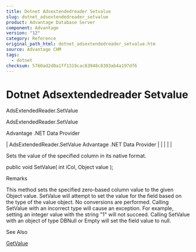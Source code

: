 ```yaml
---
title: Dotnet Adsextendedreader Setvalue
slug: dotnet_adsextendedreader_setvalue
product: Advantage Database Server
component: Advantage
version: "12"
category: Reference
original_path_html: dotnet_adsextendedreader_setvalue.htm
source: Advantage CHM
tags:
  - dotnet
checksum: 5760ad2d0a1ff1319cac83948c8393ab4a197df6
---
```


# Dotnet Adsextendedreader Setvalue

AdsExtendedReader.SetValue

AdsExtendedReader.SetValue

Advantage .NET Data Provider

| AdsExtendedReader.SetValue  Advantage .NET Data Provider |  |  |  |  |

Sets the value of the specified column in its native format.

public void SetValue( int iCol, Object value );

Remarks

This method sets the specified zero-based column value to the given Object value. SetValue will attempt to set the value for the field based on the type of the value object. No conversions are performed. Calling SetValue with an incorrect type will cause an exception. For example, setting an integer value with the string "1" will not succeed. Calling SetValue with an object of type DBNull or Empty will set the field value to null.

See Also

[GetValue](dotnet_adsdatareader_getvalue.md)
